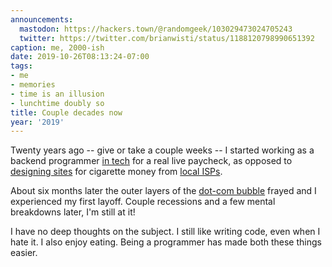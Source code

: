 ```yaml
---
announcements:
  mastodon: https://hackers.town/@randomgeek/103029473024705243
  twitter: https://twitter.com/brianwisti/status/1188120798990651392
caption: me, 2000-ish
date: 2019-10-26T08:13:24-07:00
tags:
- me
- memories
- time is an illusion
- lunchtime doubly so
title: Couple decades now
year: '2019'
---
```


Twenty years ago -- give or take a couple weeks -- I started working as a backend programmer [in tech][] for a
real live paycheck, as opposed to [designing sites][] for cigarette money from [local ISPs][].

[in tech]: https://web.archive.org/web/20001018153353/http://www.cmiworldwide.com/
[designing sites]: https://web.archive.org/web/19980703072855/http://www.plazma.net/
[local ISPs]: http://l7.net/

About six months later the outer layers of the [dot-com bubble][] frayed and I
experienced my first layoff. Couple recessions and a few mental breakdowns later, I'm still at it!

[dot-com bubble]: https://ideas.ted.com/an-eye-opening-look-at-the-dot-com-bubble-of-2000-and-how-it-shapes-our-lives-today/

I have no deep thoughts on the subject. I still like writing code, even when I hate it. I also enjoy eating.
Being a programmer has made both these things easier.
